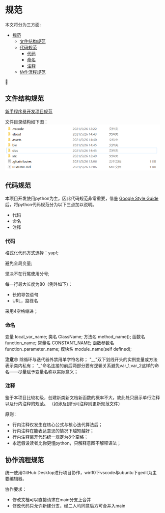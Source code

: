 # 规范

本文将分为三方面:

- [规范](#规范)
  - [文件结构规范](#文件结构规范)
  - [代码规范](#代码规范)
    - [代码](#代码)
    - [命名](#命名)
    - [注释](#注释)
  - [协作流程规范](#协作流程规范)
  
:dog:

## 文件结构规范  

[新手程序员开发项目规范](https://zhuanlan.zhihu.com/p/161640510)

文件目录结构如下图：
![文档目录结构](/assets/img/dirctorystructure.png)  

## 代码规范

本项目开发使用python为主，因此代码规范非常重要，借鉴 [Google Style Guide](https://github.com/google/styleguide/) 后，将python代码规范分为以下三点加以说明。

- 代码
- 命名
- 注释

### 代码

格式化代码方式选择：yapf;

避免全局变量;

坚决不在行尾使用分号;

每一行最大长度为80（例外如下）：

- 长的导包语句
- URL，路径名

采用4空格缩进；

### 命名

变量 local_var_name;
类名 ClassName;
方法名 method_name();
函数名 function_name;
常量名 CONSTANT_NAME;
函数参数名 function_parameter_name;
模块名 module_name(self defined);

**注意**:angry:
除循环与迭代器外禁用单字符名称；
"__"双下划线开头的实例变量或方法表示类内私有；
"_"命名连接的前后两部分要有逻辑关系避免var_1,var_2这样的命名——尽量赋予变量名称以实际意义；

### 注释

鉴于本项目比较初级，创建新类新文档新函数的概率不大，故此处只展示单行注释以及行内注释的规范。
（如涉及到行间注释则更新规范文件）

原则：

- 行内注释仅发生在核心公式与核心迭代算法后；
- 行内注释在能表达意思的情况下越短越好；
- 行内注释离开代码统一规定为8个空格；
- 永远假设读者比你更懂python，只解释意图不解释语法；

## 协作流程规范

统一使用GitHub Desktop进行项目协作，win10下vscode与ubuntu下gedit为主要编辑器。

协作要求：

- 修改文档可以直接请求在main分支上合并
- 修改代码只允许新建分支，经二人均同意后方可合并入main

